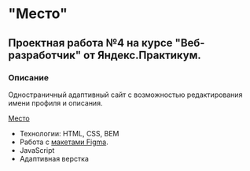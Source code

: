 # "Место"
## Проектная работа №4 на курсе "Веб-разработчик" от Яндекс.Практикум.

### Описание
Одностраничный адаптивный сайт с возможностью редактирования имени профиля и описания.

[Место](https://mgolovina.github.io/mesto/)

- Технологии: HTML, CSS, BEM
- Работа с [макетами Figma](https://www.figma.com/file/2cn9N9jSkmxD84oJik7xL7/JavaScript.-Sprint-4?node-id=0%3A1).
- JavaScript 
- Адаптивная верстка




